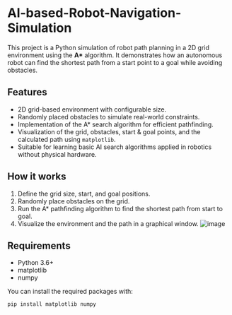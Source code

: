 # AI-based-Robot-Navigation-Simulation
This project is a Python simulation of robot path planning in a 2D grid environment using the **A\*** algorithm. It demonstrates how an autonomous robot can find the shortest path from a start point to a goal while avoiding obstacles.

## Features

- 2D grid-based environment with configurable size.
- Randomly placed obstacles to simulate real-world constraints.
- Implementation of the A* search algorithm for efficient pathfinding.
- Visualization of the grid, obstacles, start & goal points, and the calculated path using `matplotlib`.
- Suitable for learning basic AI search algorithms applied in robotics without physical hardware.

## How it works

1. Define the grid size, start, and goal positions.
2. Randomly place obstacles on the grid.
3. Run the A* pathfinding algorithm to find the shortest path from start to goal.
4. Visualize the environment and the path in a graphical window.
![image](https://github.com/user-attachments/assets/c5b0989e-26f6-49ba-8fc5-14d4ac628958)


## Requirements

- Python 3.6+
- matplotlib
- numpy

You can install the required packages with:

```bash
pip install matplotlib numpy
